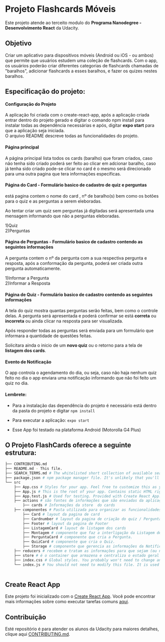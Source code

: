 # Projeto Flashcards Móveis

Este projeto atende ao terceito modulo do **Programa Nanodegree - Desenvolvimento React** da Udacity.

## Objetivo

Criar um aplicativo para dispositivos móveis (Android ou iOS - ou ambos) que permite que usuários estudem uma coleção de flashcards. Com o app, os usuários poderão criar diferentes categorias de flashcards chamadas de "baralhos", adicionar flashcards a esses baralhos, e fazer os quizes nestes baralhos.

## Especificação do projeto:

#### Configuração do Projeto
A aplicação foi criada com o create-react-app, após a aplicação criada entrar dentro do projeto gerado e digitar o comando npm install para instalar todas as dependência necessárias e após, digitar **expo start** para que a aplicação seja iniciada.<br />
O arquivo README descreve todas as funcionalidades do projeto.

####  Página principal 
A página principal lista todos os cards (baralho) que foram criados, caso não tenha sido criado poderá ser feito ao clicar em adcionar baralho, caso já tenha sido criado pode-se clicar no card é o mesmo será direcionado para uma outra pagina que tera informações especificas.

#### Página do Card - Formulário basico de cadastro de quiz e perguntas

está pagina contem o nome do card , nº de baralho(s) bem como os botões para o quiz e as perguntas a serem eleboradas.

Ao tentar criar um quiz sem perguntas já digitadas será apresentada uma mensagem informando que não a perguntas eleboradas.

1)Quiz<br />
2)Perguntas<br />

####  Página de Perguntas - Formulário basico de cadastro contendo as seguintes informações

A pergunta contem o nº da pergunta com a sua respectiva pergunta e resposta, após a conformação da pergunta, poderá ser criada outra pergunta automaticamente.

1)Informar a Pergunta<br />
2)Informar a Resposta<br />

####  Página de Quiz - Formulário basico de cadastro contendo as seguintes informações

A tela do quiz mostra quantas perguntas serão feitas, bem como o controle delas. A pergunta será apresentada e poderá confirmar se está **correta** ou **incorreta** ou ainda clicar na resposta para ser visualizada.

Após responder todas as perguntas será enviada para um formulário que informara a quantidade de questões feitas.

Solicitara ainda o inicio de um **novo quiz** ou o retorno para a tela de **listagem dos cards**.

####  Evento de Notificação 

O app controla o agendamento do dia, ou seja,  caso não haja nenhum quiz feito no dia o app enviara uma notificação informando que não foi feito um quiz no dia.

#### Lembrete:

* Para a instalação das dependência do projeto é necessário está dentro da pasta do projeto e digitar `npm install`

* Para executar a aplicação: `expo start`

* Esse App foi testado na plataforma Android (Motorolla G4 Plus)

## O Projeto FlashCards oferece a seguinte estrutura:
```bash
├── CONTRIBUTING.md
├── README.md - This file.
├── SEARCH_TERMS.md # The whitelisted short collection of available search terms for you to use with your app.
├── package.json # npm package manager file. It's unlikely that you'll need to modify this.
└── src
    ├── App.css # Styles for your app. Feel free to customize this as you desire.
    ├── App.js # This is the root of your app. Contains static HTML right now.
    ├── App.test.js # Used for testing. Provided with Create React App. Testing is encouraged, but not required.    
    ├── actions # são fontes de informações que são enviadas da aplicação para a Store. São disparadas pelas Action Creators, que são simples funções que, ao serem executadas, ativam os Reducers.
        ├── cards # Informações da store  do cards
    ├── componentes # Pasta utilizada para organizar as funcionalidades do projeto
        ├── Card # layout da pagina de card
        ├── Cardnumber # layout da pagina de criação do quiz / Pergunta
        ├── Footer # layout da pagina de Footer
        ├── ListagemCard # layout de listagem dos cards
        ├── Montagem # componente que faz a interligação da Listagem de Card / footer.
        ├── PerguntaCard # componente que cria a Pergunta.
        ├── QuizCard # componente que cria o Quiz.
        ├── Storage # componente que gerencia as informações da Notificação e Storage.
    ├── reducers # recebem e tratam as informações para que sejam (ou não) enviadas à Store.
    ├── store # é o container que armazena e centraliza o estado geral da aplicação. Ela é imutável, ou seja, nunca se altera, apenas evolui.
    ├── index.css # Global styles. You probably won't need to change anything here.
    └── index.js # You should not need to modify this file. It is used for DOM rendering only.
    
```

## Create React App

Este projeto foi inicializado com o [Create React App](https://github.com/facebookincubator/create-react-app). Você pode encontrar mais informações sobre como executar tarefas comuns [aqui](https://github.com/facebookincubator/create-react-app/blob/master/packages/react-scripts/template/README.md).

## Contribuição

Esté repositório é para atender os alunos da Udacity
para maiores detalhes, clique aqui [CONTRIBUTING.md](CONTRIBUTING.md).